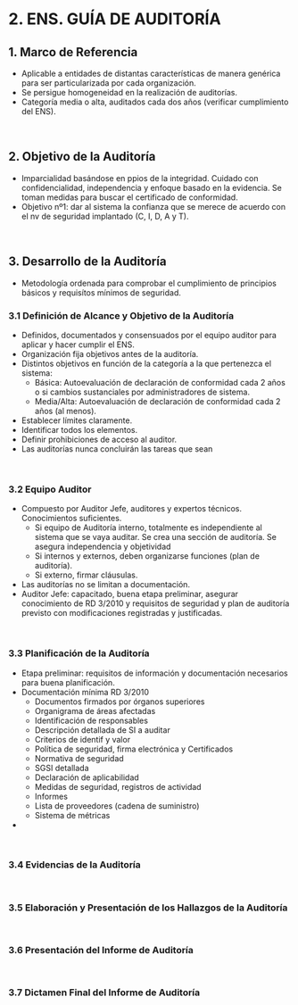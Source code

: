 # 2. ENS. GUÍA DE AUDITORÍA

## 1. Marco de Referencia
- Aplicable a entidades de distantas características de manera genérica para ser particularizada por cada organización.
- Se persigue homogeneidad en la realización de auditorías.
- Categoría media o alta, auditados cada dos años (verificar cumplimiento del ENS).

<br>

## 2. Objetivo de la Auditoría
- Imparcialidad basándose en ppios de la integridad. Cuidado con confidencialidad, independencia y enfoque basado en la evidencia. Se toman medidas para buscar el certificado de conformidad.
- Objetivo nº1: dar al sistema la confianza que se merece de acuerdo con el nv de seguridad implantado (C, I, D, A y T).

<br>

## 3. Desarrollo de la Auditoría 
- Metodología ordenada para comprobar el cumplimiento de principios básicos y requisítos mínimos de seguridad.

### 3.1 Definición de Alcance y Objetivo de la Auditoría
- Definidos, documentados y consensuados por el equipo auditor para aplicar y hacer cumplir el ENS.
- Organización fija objetivos antes de la auditoría.
- Distintos objetivos en función de la categoría a la que pertenezca el sistema:
    - Básica:  Autoevaluación de declaración de conformidad cada 2 años o si cambios sustanciales por administradores de sistema. 
    - Media/Alta: Autoevaluación de declaración de conformidad cada 2 años (al menos).
- Establecer límites claramente.
- Identificar todos los elementos.
- Definir prohibiciones de acceso al auditor.
- Las auditorías nunca concluirán las tareas que sean 

<br>

### 3.2 Equipo Auditor
- Compuesto por Auditor Jefe, auditores y expertos técnicos. Conocimientos suficientes.
    - Si equipo de Auditoría interno, totalmente es independiente al sistema que se vaya auditar. Se crea una sección de auditoría. Se asegura independencia y objetividad
    - Si internos y externos, deben organizarse funciones (plan de auditoría).
    - Si externo, firmar cláusulas.
- Las auditorías no se limitan a documentación.
- Auditor Jefe: capacitado, buena etapa preliminar, asegurar conocimiento de RD 3/2010 y requisitos de seguridad y plan de auditoría previsto con modificaciones registradas y justificadas.

<br>

### 3.3 Planificación de la Auditoría
- Etapa preliminar: requisitos de información y documentación necesarios para buena planificación.
- Documentación mínima RD 3/2010
    + Documentos firmados por órganos superiores
    + Organigrama de áreas afectadas
    + Identificación de responsables
    + Descripción detallada de SI a auditar
    + Criterios de identif y valor
    + Política de seguridad, firma electrónica y Certificados
    + Normativa de seguridad
    + SGSI detallada
    + Declaración de aplicabilidad
    + Medidas de seguridad, registros de actividad
    + Informes
    + Lista de proveedores (cadena de suministro)
    + Sistema de métricas
- 




<br>

### 3.4 Evidencias de la Auditoría


<br>

### 3.5 Elaboración y Presentación de los Hallazgos de la Auditoría


<br>

### 3.6 Presentación del Informe de Auditoría


<br>

### 3.7 Dictamen Final del Informe de Auditoría